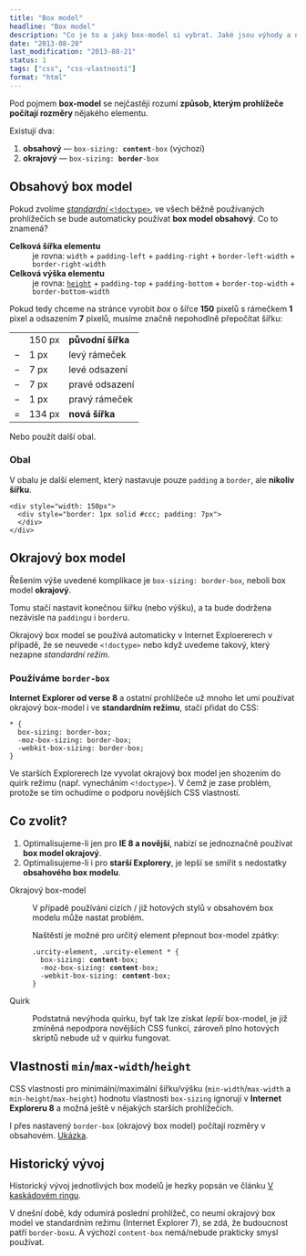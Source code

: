 ```yaml
---
title: "Box model"
headline: "Box model"
description: "Co je to a jaký box-model si vybrat. Jaké jsou výhody a nevýhody."
date: "2013-08-20"
last_modification: "2013-08-21"
status: 1
tags: ["css", "css-vlastnosti"]
format: "html"
---
```


<p>Pod pojmem <b>box-model</b> se nejčastěji rozumí <b>způsob, kterým prohlížeče počítají rozměry </b> nějakého elementu.
<p>Existují dva:</p>
<ol>
  <li><b>obsahový</b> — <code>box-sizing: <b>content</b>-box</code> (výchozí)</li>
  <li><b>okrajový</b> — <code>box-sizing: <b>border</b>-box</code></li>
</ol>

<h2 id="content-box">Obsahový box model</h2>
<p>Pokud zvolíme <a href="/doctype"><i>standardní</i> <code>&lt;!doctype&gt;</code></a>, ve všech běžně používaných prohlížečích se bude automaticky používat <b>box model obsahový</b>. Co to znamená?</p>
<dl>
  <dt><b>Celková šířka elementu</b>
    <dd>je rovna: <code>width</code> + <code>padding-left</code> + <code>padding-right</code> + <code>border-left-width</code> + <code>border-right-width</code>
  <dt><b>Celková výška elementu</b>
    <dd>je rovna: <a href="/height"><code>height</code></a> + <code>padding-top</code> + <code>padding-bottom</code> + <code>border-top-width</code> + <code>border-bottom-width</code></dl>
<p>Pokud tedy chceme na stránce vyrobit <i>box</i> o šířce <b>150</b> pixelů s rámečkem <b>1</b> pixel a odsazením <b>7</b> pixelů, musíme značně nepohodlně přepočítat šířku:</p>

<table>
  <tr><td></td><td>150 px</td><td><b>původní šířka</b></td></tr>
  <tr><td>−</td><td>1 px</td><td>levý rámeček</td></tr>
  <tr><td>−</td><td>7 px</td><td>levé odsazení</td></tr>
  <tr><td>−</td><td>7 px</td><td>pravé odsazení</td></tr>
  <tr><td>−</td><td>1 px</td><td>pravý rámeček</td></tr>
  <tr><td>=</td><td>134 px</td><td><b>nová šířka</b></td></tr>
</table>
<p>Nebo použít další obal.</p>

<h3 id="obal">Obal</h3>
<p>V obalu je další element, který nastavuje pouze <code>padding</code> a <code>border</code>, ale <b>nikoliv šířku</b>.
<pre><code>&lt;div style="width: 150px"&gt;
  &lt;div style="border: 1px solid #ccc; padding: 7px"&gt;
  &lt;/div&gt;
&lt;/div&gt;
</code></pre>

<h2 id="border-box">Okrajový box model</h2>
<p>Řešením výše uvedené komplikace je <code>box-sizing: border-box</code>, neboli box model <b>okrajový</b>.</p>
<p>Tomu stačí nastavit konečnou šířku (nebo výšku), a ta bude dodržena nezávisle na <code>padding</code>u i <code>border</code>u.</p>

<p>Okrajový box model se používá automaticky v Internet Exploererech v případě, že se neuvede <code>&lt;!doctype&gt;</code> nebo když uvedeme takový, který nezapne <i>standardní režim</i>.</p>

<h3>Používáme <code>border-box</code></h3>
<p><b>Internet Explorer od verse 8</b> a ostatní prohlížeče už mnoho let umí používat okrajový box-model i ve <b>standardním režimu</b>, stačí přidat do CSS:</p>

<pre><code>* {
  box-sizing: border-box;
  -moz-box-sizing: border-box;
  -webkit-box-sizing: border-box;
}</code></pre>

<p>Ve starších Explorerech lze vyvolat okrajový box model jen shozením do quirk režimu (např. vynecháním <code>&lt;!doctype&gt;</code>). V čemž je zase problém, protože se tím ochudíme o podporu novějších CSS vlastností.</p>

<h2 id="co-zvolit">Co zvolit?</h2>
<ol>
  <li>Optimalisujeme-li jen pro <b>IE 8 a novější</b>, nabízí se jednoznačně používat <b>box model okrajový</b>.</li>
  <li>Optimalisujeme-li i pro <b>starší Explorery</b>, je lepší se smířit s nedostatky <b>obsahového box modelu</b>.</li>
</ol>

<dl>
  <dt>Okrajový box-model<dd><p>V případě používání cizích / již hotových stylů v obsahovém box modelu může nastat problém.</p>
  <p>Naštěstí je možné pro určitý element přepnout box-model zpátky:</p>
  <pre><code>.urcity-element, .urcity-element * {
  box-sizing: <b>content</b>-box;
  -moz-box-sizing: <b>content</b>-box;
  -webkit-box-sizing: <b>content</b>-box;
}</code></pre>
  
  <dt>Quirk</dt>
  <dd><p>Podstatná nevýhoda quirku, byť tak lze získat <i>lepší</i> box-model, je již zmíněná nepodpora novějších CSS funkcí, zároveň plno hotových skriptů nebude už v quirku fungovat.</p></dd>
  </dl>


<h2 id="min-maw-width-height">Vlastnosti <code>min</code>/<code>max-width</code>/<code>height</code></h2>
<p>CSS vlastnosti pro minimální/maximální šířku/výšku (<code>min-width</code>/<code>max-width</code> a <code>min-height</code>/<code>max-height</code>) hodnotu vlastnosti <code>box-sizing</code> ignorují v <b>Internet Exploreru 8</b> a možná ještě v nějakých starších prohlížečích.</p>
<p>I přes nastavený <code>border-box</code> (okrajový box model) počítají rozměry v obsahovém. <a href="https://kod.djpw.cz/yvb">Ukázka</a>.</p>

<h2 id="vyvoj">Historický vývoj</h2>
<p>Historický vývoj jednotlivých box modelů je hezky popsán ve článku <a href="http://webylon.info/K.10">V kaskádovém ringu</a>.</p>
<p>V dnešní době, kdy odumírá poslední prohlížeč, co neumí okrajový box model ve standardním režimu (Internet Explorer 7), se zdá, že budoucnost patří <code>border-box</code>u. A výchozí <code>content-box</code> nemá/nebude prakticky smysl používat.</p>